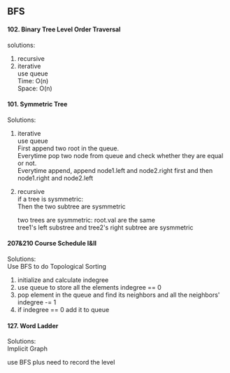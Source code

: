 ## BFS
#### 102. Binary Tree Level Order Traversal

solutions:  
1. recursive  
2. iterative  
	use queue  
	Time: O(n)  
	Space: O(n) 


#### 101. Symmetric Tree
Solutions:

1. iterative    
	use queue  
	First append two root in the queue.    
	Everytime pop two node from queue and check whether they are equal or not.    
	Everytime append, append node1.left and node2.right first and then node1.right and node2.left
2. recursive  
	if a tree is sysmmetric:  
Then the two subtree are sysmmetric  

	two trees are sysmmetric:
root.val are the same  
tree1's left substree and tree2's right subtree are sysmmetric  

#### 207&210 Course Schedule I&II  
Solutions:  
Use BFS to do Topological Sorting  
1. initialize and calculate indegree  
2. use queue to store all the elements indegree == 0  
3. pop element in the queue and find its neighbors and all the neighbors' indegree -= 1  
4. if indegree == 0 add it to queue

#### 127. Word Ladder  
Solutions:  
Implicit Graph  

use BFS plus need to record the level  

#### 